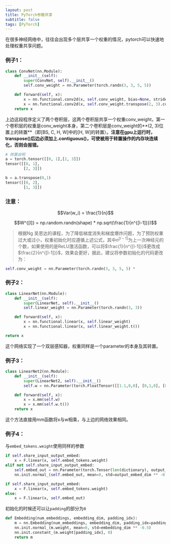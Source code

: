 ```yaml
---
layout: post
title: PyTorch参数共享
subtitle: false
tags: [PyTorch]
---
```


<!-- ## Pytorch参数共享 -->
在很多神经网络中，往往会出现多个层共享一个权重的情况，pytorch可以快速地处理权重共享问题。

### 例子1：

```python
class ConvNet(nn.Module):
    def __init__(self):
        super(ConvNet, self).__init__()
        self.conv_weight = nn.Parameter(torch.randn(3, 3, 5, 5))

    def forward(self, x):
        x = nn.functional.conv2d(x, self.conv_weight, bias=None, stride=1, padding=2, dilation=1, groups=1)
        x = nn.functional.conv2d(x, self.conv_weight.transpose(2, 3).contiguous(), bias=None, stride=1, padding=0, dilation=1, groups=1)
    return x

```

上边这段程序定义了两个卷积层，这两个卷积层共享一个权重conv_weight，第一个卷积层的权重是conv_weight本身，第二个卷积层是conv_weight的**(2, 3)位置上的转置**（即[BS, C, H, W]中的[H, W]的转置）。**注意在gpu上运行时，transpose()后边必须加上.contiguous()，可使被用于转置操作的内存块连续化，否则会报错。**

```python
# 转置说明
a = torch.tensor([[0, 1],[2, 3]])
tensor([[0, 1],
        [2, 3]])

b = a.transpose(0,1)
tensor([[0, 2],
        [1, 3]])
```

### 注意：

$$Var(w_i) = \frac{1}{n}$$

$$W^{[l]} = np.random.randn(shape) * np.sqrt(\frac{1}{n^{[l-1]}})$$

> 根据Ng 吴恩达的课程，为了降低梯度消失和梯度爆炸问题，为了预防权重过大或过小，权重初始化时应遵循上述公式，其中$n^{[l-1]}$为上一次神经元的个数，如果使用的是ReLU激活函数，可以将$\frac{1}{n^{[l-1]}}$更改成$\frac{2}{n^{[l-1]}}$，效果会更好，据此，建议将参数初始化的代码更改为：

```python
self.conv_weight = nn.Parameter(torch.randn(3, 3, 5, 5) * 																			torch.tensor(2/num_features).sqrt_())
```

### 例子2：

```python
class LinearNet(nn.Module):
    def __init__(self):
        super(LinearNet, self).__init__()
        self.linear_weight = nn.Parameter(torch.randn(3, 3))

    def forward(self, x):
        x = nn.functional.linear(x, self.linear_weight)
        x = nn.functional.linear(x, self.linear_weight.t())

return x
```

这个网络实现了一个双层感知器，权重同样是一个parameter的本身及其转置。

### 例子3：

```python
class LinearNet2(nn.Module):
    def __init__(self):
        super(LinearNet2, self).__init__()
        self.w = nn.Parameter(torch.FloatTensor([[1.1,0,0], [0,1,0], [0,0,1]]))

    def forward(self, x):
        x = x.mm(self.w)
        x = x.mm(self.w.t())
    return x
```

这个方法直接用mm函数将x与w相乘，与上边的网络效果相同。

### 例子4：

与`embed_tokens.weight`使用同样的参数

```python
if self.share_input_output_embed:
    x = F.linear(x, self.embed_tokens.weight)
elif not self.share_input_output_embed:
    self.embed_out = nn.Parameter(torch.Tensor(len(dictionary), output_embed_dim))
    nn.init.normal_(self.embed_out, mean=0, std=output_embed_dim ** -0.5)

if self.share_input_output_embed:
    x = F.linear(x, self.embed_tokens.weight)
else:
    x = F.linear(x, self.embed_out)
```

初始化的时候还可以让`padding`的部分为`0`

```python
def Embedding(num_embeddings, embedding_dim, padding_idx):
    m = nn.Embedding(num_embeddings, embedding_dim, padding_idx=padding_idx)
    nn.init.normal_(m.weight, mean=0, std=embedding_dim ** -0.5)
    nn.init.constant_(m.weight[padding_idx], 0)
    return m
```
